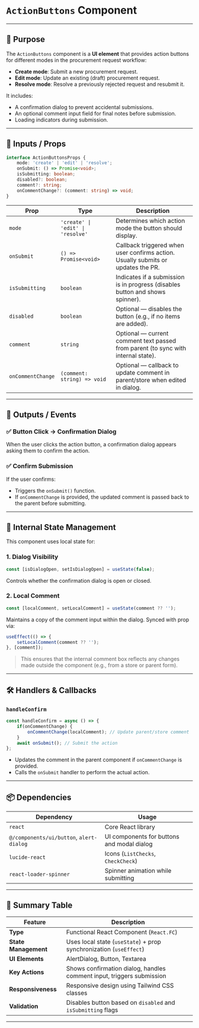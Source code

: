 # `ActionButtons` Component 

---

## 🎯 Purpose

The `ActionButtons` component is a **UI element** that provides action buttons for different modes in the procurement request workflow:

- **Create mode**: Submit a new procurement request.
- **Edit mode**: Update an existing (draft) procurement request.
- **Resolve mode**: Resolve a previously rejected request and resubmit it.

It includes:
- A confirmation dialog to prevent accidental submissions.
- An optional comment input field for final notes before submission.
- Loading indicators during submission.

---

## 🔌 Inputs / Props

```ts
interface ActionButtonsProps {
    mode: 'create' | 'edit' | 'resolve';
    onSubmit: () => Promise<void>;
    isSubmitting: boolean;
    disabled?: boolean;
    comment?: string;
    onCommentChange?: (comment: string) => void;
}
```

| Prop | Type | Description |
|------|------|-------------|
| `mode` | `'create' \| 'edit' \| 'resolve'` | Determines which action mode the button should display. |
| `onSubmit` | `() => Promise<void>` | Callback triggered when user confirms action. Usually submits or updates the PR. |
| `isSubmitting` | `boolean` | Indicates if a submission is in progress (disables button and shows spinner). |
| `disabled` | `boolean` | Optional — disables the button (e.g., if no items are added). |
| `comment` | `string` | Optional — current comment text passed from parent (to sync with internal state). |
| `onCommentChange` | `(comment: string) => void` | Optional — callback to update comment in parent/store when edited in dialog. |

---

## 🔄 Outputs / Events

### ✅ Button Click → Confirmation Dialog
When the user clicks the action button, a confirmation dialog appears asking them to confirm the action.

### ✅ Confirm Submission
If the user confirms:
- Triggers the `onSubmit()` function.
- If `onCommentChange` is provided, the updated comment is passed back to the parent before submitting.

---

## 🧠 Internal State Management

This component uses local state for:

### 1. Dialog Visibility
```ts
const [isDialogOpen, setIsDialogOpen] = useState(false);
```
Controls whether the confirmation dialog is open or closed.

### 2. Local Comment
```ts
const [localComment, setLocalComment] = useState(comment ?? '');
```
Maintains a copy of the comment input within the dialog. Synced with prop via:

```ts
useEffect(() => {
    setLocalComment(comment ?? '');
}, [comment]);
```

> This ensures that the internal comment box reflects any changes made outside the component (e.g., from a store or parent form).

---

## 🛠️ Handlers & Callbacks

### `handleConfirm`
```ts
const handleConfirm = async () => {
    if(onCommentChange) {
        onCommentChange(localComment); // Update parent/store comment
    }
    await onSubmit(); // Submit the action
};
```
- Updates the comment in the parent component if `onCommentChange` is provided.
- Calls the `onSubmit` handler to perform the actual action.

---

## 📦 Dependencies

| Dependency | Usage |
|-----------|-------|
| `react` | Core React library |
| `@/components/ui/button`, `alert-dialog` | UI components for buttons and modal dialog |
| `lucide-react` | Icons (`ListChecks`, `CheckCheck`) |
| `react-loader-spinner` | Spinner animation while submitting |

---

## 🧩 Summary Table

| Feature | Description |
|--------|-------------|
| **Type** | Functional React Component (`React.FC`) |
| **State Management** | Uses local state (`useState`) + prop synchronization (`useEffect`) |
| **UI Elements** | AlertDialog, Button, Textarea |
| **Key Actions** | Shows confirmation dialog, handles comment input, triggers submission |
| **Responsiveness** | Responsive design using Tailwind CSS classes |
| **Validation** | Disables button based on `disabled` and `isSubmitting` flags |

---